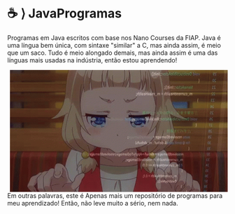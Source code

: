 # ☕ ⟩ JavaProgramas
 Programas em Java escritos com base nos Nano Courses da FIAP.
 Java é uma língua bem única, com sintaxe "similar" a C, mas ainda assim, é meio que um saco. Tudo é meio alongado demais, mas ainda assim é uma das línguas mais usadas na indústria, então estou aprendendo!
 
<img align="right" src="./new-game-ahagon-umiko-programming.gif">
Em outras palavras, este é Apenas mais um repositório de programas para meu aprendizado! Então, não leve muito a sério, nem nada.

